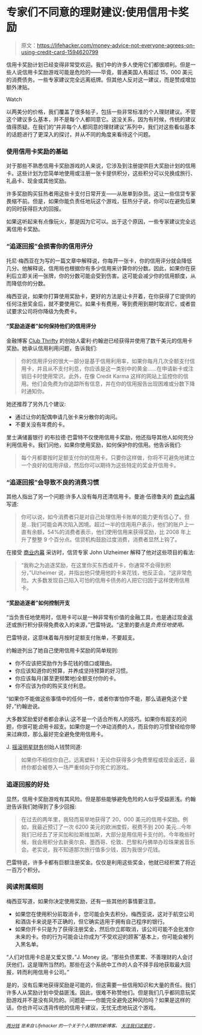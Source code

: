# 专家们不同意的理财建议:使用信用卡奖励

> 原文：<https://lifehacker.com/money-advice-not-everyone-agrees-on-using-credit-card-1594620799>

信用卡奖励计划已经变得非常受欢迎。我们中的许多人使用它们都很顺利。但是一些人说信用卡奖励游戏可能是危险的——毕竟，普通美国人有超过 15，000 美元的消费债务。一些专家建议完全远离纸牌。但其他人反对这一建议，而是赞成增加额外津贴。

Watch

以两美分的价格，我们覆盖了很多帖子，包括一些非常标准的个人理财建议。不管这个建议多么基本，并不是每个人都同意它。这没关系，因为有时候，传统的建议值得质疑。在我们的“并非每个人都同意的理财建议”系列中，我们对这些看似基本的话题进行了更深入的探讨，并从不同的角度来看待这个问题。

### 使用信用卡奖励的基础

对于那些不熟悉信用卡奖励游戏的人来说，它涉及到注册提供巨大奖励计划的信用卡。这些计划为您简单地使用或注册一张卡提供积分，这些积分可以兑换成旅行、礼品卡、现金或其他奖励。

许多奖励购买狂热者用这些卡支付日常开支——从账单到杂货。这让一些信贷专家畏缩不前。但是，如果你能负责任地玩这个游戏，狂热分子说，你可以在避免后果的同时获得巨大的回报。

如果这听起来有点像玩火，那是因为它可以。出于这个原因，一些专家建议完全远离信用卡奖励。

### “追逐回报”会损害你的信用评分

托尼·梅西亚在为写的一篇文章中解释说，你每开一张卡，你的信用评分就会降低几分。他解释说，信用局也根据你有多少信用来计算你的分数。因此，如果你在获利后立即关闭一张牌，你的分数可能会受到伤害。这可能会减少你的信用额度，从而降低你的分数。

梅西亚说，如果你打算使用奖励卡，更好的方法是让卡开着，在你获得了它提供的任何注册奖金后，就不要使用它。如果卡有费用，等到费用到期时取消它，或者尝试要求公司将你降级为免费卡。

#### “奖励追逐者”如何保持他们的信用评分

金融博客 [Club Thrifty](http://clubthrifty.com/) 的创始人霍利·约翰逊已经获得并使用了数千美元的信用卡奖励。她承认信用利用问题，告诉我们:

> 你的信用评分的很大一部分是基于信用利用率，如果你每月几次全额支付信用卡，并且从不支付利息，你应该是这一类别中的黄金……在申请新卡或注销旧卡时使用常识。此外，在像 Credit Karma 这样的网站上监控你的信用。他们会免费为你追踪所有信息，并在你的信用报告出现困难或分数下降时通知你。

她还推荐了另外几个建议:

*   通过让你的配偶申请几张卡来分散你的询问。
*   不要关没有年费的卡。

里士满储蓄银行 的布拉德·巴雷特不仅使用信用卡奖励，他还指导其他人如何充分利用信用卡。我们问他，如果你使用奖励，如何保护你的信用。他告诉我们:

> 每个月都要按时足额支付你的信用卡。只要你这样做，你将不可避免地建立一个良好的信用评级，然后你可以期待为这些特定的奖金开信用卡。

### “追逐回报”会导致不良的消费习惯

其他人指出了另一个问题:许多人没有每月还清信用卡。曼迪·伍德鲁夫的 [商业内幕](http://www.businessinsider.com/americans-are-rekindling-their-dangerous-love-for-credit-2013-9) 写道:

> 你可以说，如今消费者只是对自己处理信用卡账单的能力更有信心了。但是...我们可能会再次陷入困境。超过一半的信用用户表示，他们的账户上一直有余额，54%的消费者表示，他们使用信用来获得奖励，比 2008 年上升了整整 9 个百分点。信贷机构鼓励过度消费，消费者显然上钩了。

在接受 [商业内幕](http://www.businessinsider.com/how-to-manage-many-credit-cards-2014-5) 采访时，信贷专家 John Ulzheimer 解释了他对这些项目的看法:

> “我称之为追逐奖励，在这里你买东西或开卡，你通常不会得到积分，”Ulzheimer 说，并指出他只使用他的卡来花钱，他反正会。“这非常危险。大多数发现自己陷入可怕的信用卡债务的人把它归因于这样使用信用卡。

#### “奖励追逐者”如何控制开支

“当负责任地使用时，信用卡可以是一种非常有价值的金融工具，也是通过现金返还或旅行积分获得免费收入的来源，”巴雷特说。“这里的要点是*负责任地使用。*

巴雷特说，这意味着每月按时足额支付账单，不要超支。

约翰逊列出了她自己使用信用卡奖励的简单规则:

*   你不应该把奖励作为多花钱的借口或理由。
*   你应该知道你的预算，并养成坚持预算的好习惯。
*   你应该每月(甚至更频繁地)全额支付你的卡。
*   你不应该为你的购买支付利息。

“如果你不能做这些事情中的任何一件，或者你害怕你不能，那么请避免这个爱好，”约翰逊说。

大多数奖励爱好者都会承认:这不是一个适合所有人的技巧。如果你有超支的问题，你很可能*会*用卡超支。如果你是一个冲动消费的人，而且你的习惯曾经给你带来过麻烦，那么最好完全避免使用信用卡。

J. [摇滚明星财务](http://rockstarfinance.com/)创始人钱赞同道:

> 如果你不相信你自己，远离塑料！无论你获得多少免费里程或现金返还，最终你都会被卷入一场严重倾向于你死亡的游戏。

### 追逐回报的好处

显然，信用卡奖励游戏有其风险。但是那些能够避免危险的人似乎受益匪浅。约翰逊告诉我们她得到了多少回报:

> 在过去的两年里，我轻而易举地获得了 20，000 美元的信用卡奖励。例如，我最近预订了一次 6200 美元的欧洲度假，税费不到 200 美元...今年我们已经去了牙买加和拉斯维加斯，大部分是用信用卡支付的。今年晚些时候，我会用积分去新奥尔良、墨西哥、伦敦、巴黎和丹佛举办珍珠果酱音乐会。老实说，我不知道那次旅行值多少钱，因为我很少花钱。

巴雷特说，许多卡都有巨额注册奖金。仅仅是利用这些奖金，他就已经积累了将近一百万个积分。

### 阅读附属细则

梅西亚写道，如果你决定使用奖励，还有一些其他的事情要注意。

*   如果您在使用积分前取消卡，您可能会失去积分。梅西亚说，这对于航空公司和酒店卡来说是不正确的，但它确实适用于拥有自己程序的银行。
*   如果你开卡只是为了获得注册奖金，然后你立即取消，该公司可能不会批准你未来的卡。你的行为可能会让你成为“不受欢迎的顾客”基本上，你可能会被列入黑名单。

“人们对信用卡总是又爱又恨，”J. Money 说。“那些负债累累、不善理财的人会讨厌他们，这是理所当然的。那些在这个系统中工作的人会不择手段地获取最大回报，转而利用信用卡公司。”

是的，没有后果地获得奖励是可能的，但这需要一些信用知识和大量的责任。我们许多人从奖励计划中受益匪浅。因此，很难不称赞他们。但是我们几乎都同意玩奖励游戏并不是没有风险的。问题是——你能完全避免这种风险吗？如果是这样的话，你也许可以违背传统的信用卡建议，无忧无虑地玩这个游戏。

* * *

[<small>*两分钱*</small>](http://twocents.lifehacker.com/) <small>*是来自 Lifehacker 的一个关于个人理财的新博客。*</small> [<small>*关注我们这里的*</small>](https://twitter.com/TwoCentsLH) <small>*。*</small>